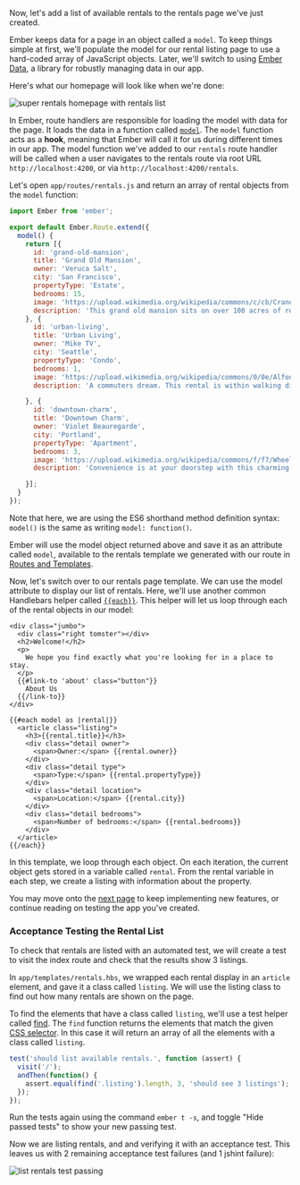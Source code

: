 Now, let's add a list of available rentals to the rentals page we've just created.

Ember keeps data for a page in an object called a `model`.
To keep things simple at first,
we'll populate the model for our rental listing page to use a hard-coded array of JavaScript objects.
Later, we'll switch to using [Ember Data](https://github.com/emberjs/data),
a library for robustly managing data in our app.

Here's what our homepage will look like when we're done:

![super rentals homepage with rentals list](../../images/model-hook/super-rentals-index-with-list.png)

In Ember, route handlers are responsible for loading the model with data for the page.
It loads the data in a function called [`model`](http://emberjs.com/api/classes/Ember.Route.html#method_model).
The `model` function acts as a **hook**, meaning that Ember will call it for us during different times in our app.
The model function we've added to our `rentals` route handler will be called when a user navigates to the rentals route via root URL `http://localhost:4200`, or via `http://localhost:4200/rentals`.

Let's open `app/routes/rentals.js` and return an array of rental objects from the `model` function:

```app/routes/rentals.js
import Ember from 'ember';

export default Ember.Route.extend({
  model() {
    return [{
      id: 'grand-old-mansion',
      title: 'Grand Old Mansion',
      owner: 'Veruca Salt',
      city: 'San Francisco',
      propertyType: 'Estate',
      bedrooms: 15,
      image: 'https://upload.wikimedia.org/wikipedia/commons/c/cb/Crane_estate_(5).jpg',
      description: 'This grand old mansion sits on over 100 acres of rolling hills and dense redwood forests.'
    }, {
      id: 'urban-living',
      title: 'Urban Living',
      owner: 'Mike TV',
      city: 'Seattle',
      propertyType: 'Condo',
      bedrooms: 1,
      image: 'https://upload.wikimedia.org/wikipedia/commons/0/0e/Alfonso_13_Highrise_Tegucigalpa.jpg',
      description: 'A commuters dream. This rental is within walking distance of 2 bus stops and the Metro.'

    }, {
      id: 'downtown-charm',
      title: 'Downtown Charm',
      owner: 'Violet Beauregarde',
      city: 'Portland',
      propertyType: 'Apartment',
      bedrooms: 3,
      image: 'https://upload.wikimedia.org/wikipedia/commons/f/f7/Wheeldon_Apartment_Building_-_Portland_Oregon.jpg',
      description: 'Convenience is at your doorstep with this charming downtown rental. Great restaurants and active night life are within a few feet.'

    }];
  }
});
```

Note that here, we are using the ES6 shorthand method definition syntax: `model()` is the same as writing `model: function()`.

Ember will use the model object returned above and save it as an attribute called `model`,
available to the rentals template we generated with our route in [Routes and Templates](../routes-and-templates/#toc_a-rentals-route).

Now, let's switch over to our rentals page template.
We can use the model attribute to display our list of rentals.
Here, we'll use another common Handlebars helper called [`{{each}}`](../../templates/displaying-a-list-of-items/).
This helper will let us loop through each of the rental objects in our model:

```app/templates/rentals.hbs{+12,+13,+14,+15,+16,+17,+18,+19,+20,+21,+22,+23,+24,+25,+26,+27,+28,+29}
<div class="jumbo">
  <div class="right tomster"></div>
  <h2>Welcome!</h2>
  <p>
    We hope you find exactly what you're looking for in a place to stay.
  </p>
  {{#link-to 'about' class="button"}}
    About Us
  {{/link-to}}
</div>

{{#each model as |rental|}}
  <article class="listing">
    <h3>{{rental.title}}</h3>
    <div class="detail owner">
      <span>Owner:</span> {{rental.owner}}
    </div>
    <div class="detail type">
      <span>Type:</span> {{rental.propertyType}}
    </div>
    <div class="detail location">
      <span>Location:</span> {{rental.city}}
    </div>
    <div class="detail bedrooms">
      <span>Number of bedrooms:</span> {{rental.bedrooms}}
    </div>
  </article>
{{/each}}
```

In this template, we loop through each object.
On each iteration, the current object gets stored in a variable called `rental`.
From the rental variable in each step, we create a listing with information about the property.

You may move onto the [next page](../installing-addons/) to keep implementing new features, or continue reading on testing the app you've created.

### Acceptance Testing the Rental List

To check that rentals are listed with an automated test, we will create a test to visit the index route and check that the results show 3 listings.

In `app/templates/rentals.hbs`, we wrapped each rental display in an `article` element, and gave it a class called `listing`.
We will use the listing class to find out how many rentals are shown on the page.

To find the elements that have a class called `listing`, we'll use a test helper called [find](http://emberjs.com/api/classes/Ember.Test.html#method_find).
The `find` function returns the elements that match the given [CSS selector](https://developer.mozilla.org/en-US/docs/Web/CSS/CSS_Selectors).
In this case it will return an array of all the elements with a class called `listing`.

```/tests/acceptance/list-rentals-test.js
test('should list available rentals.', function (assert) {
  visit('/');
  andThen(function() {
    assert.equal(find('.listing').length, 3, 'should see 3 listings');
  });
});
```

Run the tests again using the command `ember t -s`, and toggle "Hide passed tests" to show your new passing test.

Now we are listing rentals, and and verifying it with an acceptance test.
This leaves us with 2 remaining acceptance test failures (and 1 jshint failure):

![list rentals test passing](../../images/model-hook/passing-list-rentals-tests.png)
